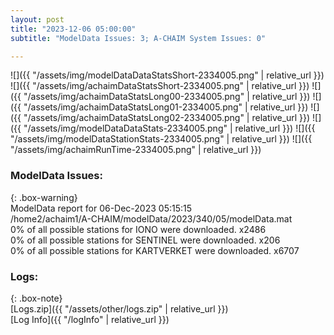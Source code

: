 ```yaml
---
layout: post
title: "2023-12-06 05:00:00"
subtitle: "ModelData Issues: 3; A-CHAIM System Issues: 0"

---
```


![]({{ "/assets/img/modelDataDataStatsShort-2334005.png" | relative_url }})
![]({{ "/assets/img/achaimDataStatsShort-2334005.png" | relative_url }})
![]({{ "/assets/img/achaimDataStatsLong00-2334005.png" | relative_url }})
![]({{ "/assets/img/achaimDataStatsLong01-2334005.png" | relative_url }})
![]({{ "/assets/img/achaimDataStatsLong02-2334005.png" | relative_url }})
![]({{ "/assets/img/modelDataDataStats-2334005.png" | relative_url }})
![]({{ "/assets/img/modelDataStationStats-2334005.png" | relative_url }})
![]({{ "/assets/img/achaimRunTime-2334005.png" | relative_url }})


### ModelData Issues:  
  
{: .box-warning}  
 ModelData report for 06-Dec-2023 05:15:15   
 /home2/achaim1/A-CHAIM/modelData/2023/340/05/modelData.mat   
 0% of all possible stations for IONO were downloaded. x2486   
 0% of all possible stations for SENTINEL were downloaded. x206   
 0% of all possible stations for KARTVERKET were downloaded. x6707   
  


### Logs:  
  
{: .box-note}  
[Logs.zip]({{ "/assets/other/logs.zip" | relative_url }})  
[Log Info]({{ "/logInfo" | relative_url }})  
